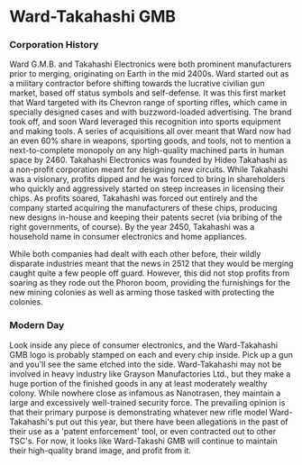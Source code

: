 # Ward-Takahashi GMB

### Corporation History

Ward G.M.B. and Takahashi Electronics were both prominent manufacturers prior to merging, originating on Earth in the mid 2400s. Ward started out as a military contractor before shifting towards the lucrative civilian gun market, based off status symbols and self-defense. It was this first market that Ward targeted with its Chevron range of sporting rifles, which came in specially designed cases and with buzzword-loaded advertising. The brand took off, and soon Ward leveraged this recognition into sports equipment and making tools. A series of acquisitions all over meant that Ward now had an even 60% share in weapons, sporting goods, and tools, not to mention a next-to-complete monopoly on any high-quality machined parts in human space by 2460. Takahashi Electronics was founded by Hideo Takahashi as a non-profit corporation meant for designing new circuits. While Takahashi was a visionary, profits dipped and he was forced to bring in shareholders who quickly and aggressively started on steep increases in licensing their chips. As profits soared, Takahashi was forced out entirely and the company started acquiring the manufacturers of these chips, producing new designs in-house and keeping their patents secret (via bribing of the right governments, of course). By the year 2450, Takahashi was a household name in consumer electronics and home appliances.

While both companies had dealt with each other before, their wildly disparate industries meant that the news in 2512 that they would be merging caught quite a few people off guard. However, this did not stop profits from soaring as they rode out the Phoron boom, providing the furnishings for the new mining colonies as well as arming those tasked with protecting the colonies.

### Modern Day

Look inside any piece of consumer electronics, and the Ward-Takahashi GMB logo is probably stamped on each and every chip inside. Pick up a gun and you'll see the same etched into the side. Ward-Takahashi may not be involved in heavy industry like Grayson Manufactories Ltd., but they make a huge portion of the finished goods in any at least moderately wealthy colony. While nowhere close as infamous as Nanotrasen, they maintain a large and excessively well-trained security force. The prevailing opinion is that their primary purpose is demonstrating whatever new rifle model Ward-Takahashi's put out this year, but there have been allegations in the past of their use as a 'patent enforcement' tool, or even contracted out to other TSC's. For now, it looks like Ward-Takashi GMB will continue to maintain their high-quality brand image, and profit from it.
